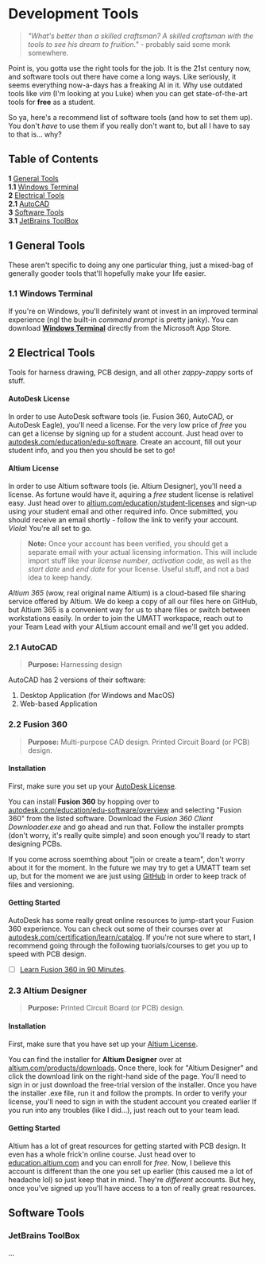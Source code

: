 # Development Tools
> _"What's better than a skilled craftsman? A skilled craftsman with the tools to see his dream to fruition."_ - probably said some monk somewhere.

Point is, you gotta use the right tools for the job. It is the 21st century now, and software tools out there have come a long ways. Like seriously, it seems everything now-a-days has a freaking AI in it. Why use outdated tools like _vim_ (I'm looking at you Luke) when you can get state-of-the-art tools for **free** as a student.

So ya, here's a recommend list of software tools (and how to set them up). You don't _have_ to use them if you really don't want to, but all I have to say to that is... why?

## Table of Contents
**1** [General Tools]()  
**1.1** [Windows Terminal]()  
**2** [Electrical Tools]()  
**2.1** [AutoCAD]()  
**3** [Software Tools]()  
**3.1** [JetBrains ToolBox]()  

## 1 General Tools
These aren't specific to doing any one particular thing, just a mixed-bag of generally gooder tools that'll hopefully make your life easier.

### 1.1 Windows Terminal
If you're on Windows, you'll definitely want ot invest in an improved terminal experience (ngl the built-in _command prompt_ is pretty janky). You can download **[Windows Terminal](https://apps.microsoft.com/detail/windows-terminal/9N0DX20HK701?hl=en-US&gl=US)** directly from the Microsoft App Store.

## 2 Electrical Tools
Tools for harness drawing, PCB design, and all other _zappy-zappy_ sorts of stuff.

#### AutoDesk License
In order to use AutoDesk software tools (ie. Fusion 360, AutoCAD, or AutoDesk Eagle), you'll need a license. For the very low price of _free_ you can get a license by signing up for a student account. Just head over to [autodesk.com/education/edu-software](https://www.autodesk.com/education/edu-software). Create an account, fill out your student info, and you then you should be set to go!

#### Altium License
In order to use Altium software tools (ie. Altium Designer), you'll need a license. As fortune would have it, aquiring a _free_ student license is relativel easy. Just head over to [altium.com/education/student-licenses](https://www.altium.com/education/student-licenses) and sign-up using your student email and other required info. Once submitted, you should receive an email shortly - follow the link to verify your account. _Viola_! You're all set to go.

> **Note:** Once your account has been verified, you should get a separate email with your actual licensing information. This will include import stuff like your _license number_, _activation code_, as well as the _start date_ and _end date_ for your license. Useful stuff, and not a bad idea to keep handy.

_Altium 365_ (wow, real original name Altium) is a cloud-based file sharing service offered by Altium. We do keep a copy of all our files here on GitHub, but Altium 365 is a convenient way for us to share files or switch between workstations easily. In order to join the UMATT workspace, reach out to your Team Lead with your ALtium account email and we'll get you added.

### 2.1 AutoCAD
> **Purpose:** Harnessing design

AutoCAD has 2 versions of their software:
1. Desktop Application (for Windows and MacOS)
2. Web-based Application

### 2.2 Fusion 360
> **Purpose:** Multi-purpose CAD design. Printed Circuit Board (or PCB) design.

#### Installation
First, make sure you set up your [AutoDesk License]().

You can install **Fusion 360** by hopping over to [autodesk.com/education/edu-software/overview](https://www.autodesk.com/education/edu-software/overview) and selecting "Fusion 360" from the listed software. Download the _Fusion 360 Client Downloader.exe_ and go ahead and run that. Follow the installer prompts (don't worry, it's really quite simple) and soon enough you'll ready to start designing PCBs.

If you come across soemthing about "join or create a team", don't worry about it for the moment. In the future we may try to get a UMATT team set up, but for the moment we are just using [GitHub](https://github.com/umatt-ece/pcb-design) in order to keep track of files and versioning.

#### Getting Started
AutoDesk has some really great online resources to jump-start your Fusion 360 experience. You can check out some of their courses over at [autodesk.com/certification/learn/catalog](https://www.autodesk.com/certification/learn/catalog). If you're not sure where to start, I recommend going through the following tuorials/courses to get you up to speed with PCB design.

- [ ] [Learn Fusion 360 in 90 Minutes](https://www.autodesk.com/certification/learn/course/learn-fusion-360-in-90-minutes). 

### 2.3 Altium Designer
> **Purpose:** Printed Circuit Board (or PCB) design.

#### Installation
First, make sure that you have set up your [Altium License](https://github.com/umatt-ece/new-members-package/blob/main/1-development/Tools.md#altium-license).

You can find the installer for **Altium Designer** over at [altium.com/products/downloads](https://www.altium.com/products/downloads). Once there, look for "Altium Designer" and click the download link on the right-hand side of the page. You'll need to sign in or just download the free-trial version of the installer. Once you have the installer .exe file, run it and follow the prompts. In order to verify your license, you'll need to sign in with the student account you created earlier If you run into any troubles (like I did...), just reach out to your team lead.

#### Getting Started
Altium has a lot of great resources for getting started with PCB design. It even has a whole frick'n online course. Just head over to [education.altium.com](https://education.altium.com/) and you can enroll for _free_. Now, I believe this account is different than the one you set up earlier (this caused me a lot of headache lol) so just keep that in mind. They're _different_ accounts. But hey, once you've signed up you'll have access to a ton of really great resources.

## Software Tools

### JetBrains ToolBox
...
